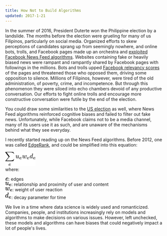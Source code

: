 ```yaml
---
title: How Not to Build Algorithms
updated: 2017-1-21
---
```


In the summer of 2016, President Duterte won the Philippine election by a landslide. The months before the election were grueling for many of us Filipinos, particularly on social media. Organized efforts to skew perceptions of candidates sprang up from seemingly nowhere, and online bots, trolls, and Facebook pages made up an orchestra and [exploited Facebook News Feed algorithms](http://www.rappler.com/newsbreak/148536-facebook-algorithms-impact-democracy). Websites containing fake or heavily biased news were rampant and rampantly shared by Facebook pages with followings in the millions. Bots and trolls upped [Facebook relevancy scores](http://www.slate.com/articles/technology/cover_story/2016/01/how_facebook_s_news_feed_algorithm_works.html) of the pages and threatened those who opposed them, driving some opposition to silence. Millions of Filipinos, however, were tired of the old administration, of poverty, crime, and incompetence. But through this phenomenon they were siloed into echo chambers devoid of any productive conversation. Our efforts to fight online trolls and encourage more constructive conversation were futile by the end of the election.

You could draw some similarities to the [US election](https://www.nytimes.com/2016/08/28/magazine/inside-facebooks-totally-insane-unintentionally-gigantic-hyperpartisan-political-media-machine.html) as well, where News Feed algorithms reinforced cognitive biases and failed to filter out fake news. Unfortunately, while Facebook claims not to be a media channel, many of its users use it as such, and are unaware of the mechanisms behind what they see everyday.

I recently started reading up on the News Feed algorithms. Before 2012, one was called [EdgeRank](https://en.wikipedia.org/wiki/EdgeRank), and could be simplified into this equation:

![](../latex/ds-ethics/latex-image-1.png)<br>
where:

![](../latex/ds-ethics/latex-image-2.png): edges <br>
![](../latex/ds-ethics/latex-image-3.png): relationship and proximity of user and content <br>
![](../latex/ds-ethics/latex-image-4.png): weight of user reaction <br>
![](../latex/ds-ethics/latex-image-5.png): decay parameter for time

We live in a time where data science is widely used and romanticized. Companies, people, and institutions increasingly rely on models and algorithms to make decisions on various issues. However, left unchecked, these models and algorithms can have biases that could negatively impact a lot of people's lives.
